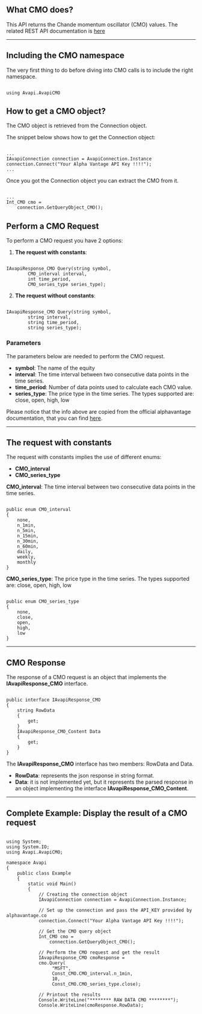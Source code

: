 ## What CMO does?
This API returns the Chande momentum oscillator (CMO) values. The related REST API documentation is [here](https://www.alphavantage.co/documentation/#cmo)  

***
## Including the CMO namespace
The very first thing to do before diving into CMO calls is to include the right namespace.  

```

using Avapi.AvapiCMO

```

## How to get a CMO object?
The CMO object is retrieved from the Connection object.  

The snippet below shows how to get the Connection object:
```

...
IAvapiConnection connection = AvapiConnection.Instance
connection.Connect("Your Alpha Vantage API Key !!!!");
...

```
Once you got the Connection object you can extract the CMO from it.
```

...
Int_CMO cmo = 
	connection.GetQueryObject_CMO();

```

## Perform a CMO Request
To perform a CMO request you have 2 options:
1. **The request with constants**:

```

IAvapiResponse_CMO Query(string symbol,
		CMO_interval interval,
		int time_period,
		CMO_series_type series_type);

```  

2. **The request without constants**:

```

IAvapiResponse_CMO Query(string symbol,
		string interval,
		string time_period,
		string series_type);

```  

### Parameters
The parameters below are needed to perform the CMO request.  
* **symbol**: The name of the equity
* **interval**: The time interval between two consecutive data points in the time series.
* **time_period**: Number of data points used to calculate each CMO value.
* **series_type**: The price type in the time series. The types supported are: close, open, high, low

Please notice that the info above are copied from the official alphavantage documentation, that you can find [here](https://www.alphavantage.co/documentation/).  

***
## The request with constants
The request with constants implies the use of different enums:
* **CMO_interval**
* **CMO_series_type**

**CMO_interval**: The time interval between two consecutive data points in the time series.
```  

public enum CMO_interval
{
	none,
	n_1min,
	n_5min,
	n_15min,
	n_30min,
	n_60min,
	daily,
	weekly,
	monthly
}

```  
**CMO_series_type**: The price type in the time series. The types supported are: close, open, high, low
```  

public enum CMO_series_type
{
	none,
	close,
	open,
	high,
	low
}

```  
  

***
## CMO Response
The response of a CMO request is an object that implements the **IAvapiResponse_CMO** interface.
```

public interface IAvapiResponse_CMO
{
    string RowData
    {
        get;
    }
    IAvapiResponse_CMO_Content Data
    {
        get;
    }
}

```
The **IAvapiResponse_CMO** interface has two members: RowData and Data.
* **RowData**: represents the json response in string format.
* **Data**: it is not implemented yet, but it represents the parsed response in an object implementing the interface **IAvapiResponse_CMO_Content**.
  

***
## Complete Example: Display the result of a CMO request
```

using System;
using System.IO;
using Avapi.AvapiCMO;

namespace Avapi
{
    public class Example
    {
        static void Main()
        {
            // Creating the connection object
            IAvapiConnection connection = AvapiConnection.Instance;

            // Set up the connection and pass the API_KEY provided by alphavantage.co
            connection.Connect("Your Alpha Vantage API Key !!!!");

            // Get the CMO query object
            Int_CMO cmo =
                connection.GetQueryObject_CMO();

            // Perform the CMO request and get the result
            IAvapiResponse_CMO cmoResponse = 
            cmo.Query(
                 "MSFT",
                 Const_CMO.CMO_interval.n_1min,
                 10,
                 Const_CMO.CMO_series_type.close);

            // Printout the results
            Console.WriteLine("******** RAW DATA CMO ********");
            Console.WriteLine(cmoResponse.RowData);

```
